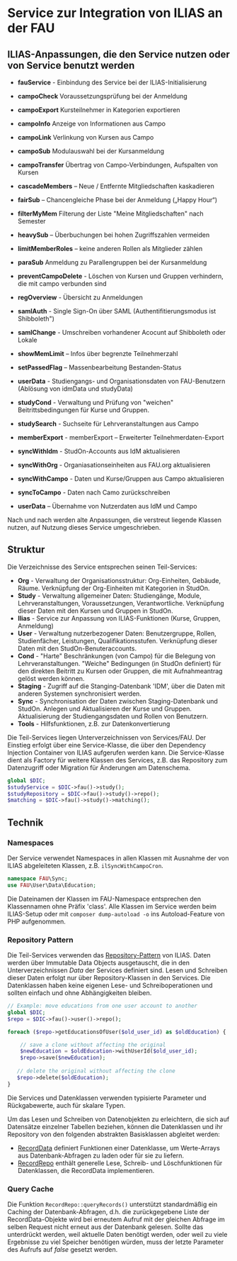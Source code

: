 # Service zur Integration von ILIAS an der FAU

## ILIAS-Anpassungen, die den Service nutzen oder von Service benutzt werden

- **fauService** - Einbindung des Service bei der ILIAS-Initialisierung

- **campoCheck** Voraussetzungsprüfung bei der Anmeldung
- **campoExport** Kursteilnehmer in Kategorien exportieren
- **campoInfo** Anzeige von Informationen aus Campo
- **campoLink** Verlinkung von Kursen aus Campo
- **campoSub** Modulauswahl bei der Kursanmeldung
- **campoTransfer** Übertrag von Campo-Verbindungen, Aufspalten von Kursen
- **cascadeMembers** – Neue / Entfernte Mitgliedschaften kaskadieren
- **fairSub** – Chancengleiche Phase bei der Anmeldung („Happy Hour“)
- **filterMyMem** Filterung der Liste "Meine Mitgliedschaften" nach Semester
- **heavySub** – Überbuchungen bei hohen Zugriffszahlen vermeiden
- **limitMemberRoles** – keine anderen Rollen als Mitglieder zählen
- **paraSub** Anmeldung zu Parallengruppen bei der Kursanmeldung
- **preventCampoDelete** - Löschen von Kursen und Gruppen verhindern, die mit campo verbunden sind
- **regOverview** - Übersicht zu Anmeldungen
- **samlAuth** - Single Sign-On über SAML (Authentifitierungsmodus ist Shibboleth")
- **samlChange** - Umschreiben vorhandener Acocunt auf Shibboleth oder Lokale
- **showMemLimit** – Infos über begrenzte Teilnehmerzahl
- **setPassedFlag** – Massenbearbeitung Bestanden-Status
- **userData** - Studiengangs- und Organisationsdaten von FAU-Benutzern (Ablösung von idmData und studyData)
- **studyCond** - Verwaltung und Prüfung von "weichen" Beitrittsbedingungen für Kurse und Gruppen.
- **studySearch** - Suchseite für Lehrveranstaltungen aus Campo
- **memberExport** - memberExport – Erweiterter Teilnehmerdaten-Export
- **syncWithIdm** - StudOn-Accounts aus IdM aktualisieren
- **syncWithOrg** - Organiasationseinheiten aus FAU.org aktualisieren
- **syncWithCampo** - Daten und Kurse/Gruppen aus Campo aktualisieren 
- **syncToCampo** - Daten nach Camo zurückschreiben
- **userData** – Übernahme von Nutzerdaten aus IdM und Campo

Nach und nach werden alte Anpassungen, die verstreut liegende Klassen nutzen, auf Nutzung dieses Service umgeschrieben.

## Struktur

Die Verzeichnisse des Service entsprechen seinen Teil-Services: 

- **Org** - Verwaltung der Organisationsstruktur: Org-Einheiten, Gebäude, Räume. Verknüpfung der Org-Einheiten mit Kategorien in StudOn.
- **Study** - Verwaltung allgemeiner Daten: Studiengänge, Module, Lehrveranstaltungen, Voraussetzungen, Verantwortliche. Verknüpfung dieser Daten mit den Kursen und Gruppen in StudOn.
- **Ilias** - Service zur Anpassung von ILIAS-Funktionen (Kurse, Gruppen, Anmeldung)
- **User** - Verwaltung nutzerbezogener Daten: Benutzergruppe, Rollen, Studienfächer, Leistungen, Qualifikationsstufen. Verknüpfung dieser Daten mit den StudOn-Benuteraccounts.
- **Cond** - "Harte" Beschränkungen (von Campo) für die Belegung von Lehrveranstaltungen. "Weiche" Bedingungen (in StudOn definiert) für den direkten Beitritt zu Kursen oder Gruppen, die mit Aufnahmeantrag gelöst werden können.
- **Staging** - Zugriff auf die Stanging-Datenbank 'IDM', über die Daten mit anderen Systemen synchronisiert werden.
- **Sync** - Synchronisation der Daten zwischen Staging-Datenbank und StudOn. Anlegen und Aktualisieren der Kurse und Gruppen. Aktualisierung der Studiengangsdaten und Rollen von Benutzern.
- **Tools** - Hilfsfunktionen, z.B. zur Datenkonvertierung

Die Teil-Services liegen Unterverzeichnissen von Services/FAU. Der Einstieg erfolgt über eine Service-Klasse, die über den Dependency Injection Container von ILIAS aufgerufen werden kann. Die Service-Klasse dient als Factory für weitere Klassen des Services, z.B. das Repository zum Datenzugriff oder Migration für Änderungen am Datenschema.

````php
global $DIC;
$studyService = $DIC->fau()->study();
$studyRepository = $DIC->fau()->study()->repo();
$matching = $DIC->fau()->study()->matching();
````


## Technik

### Namespaces

Der Service verwendet Namespaces in allen Klassen mit Ausnahme der von ILIAS abgeleiteten Klassen, z.B. `ilSyncWithCampoCron`.

````php
namespace FAU\Sync;
use FAU\User\Data\Education;
````

Die Dateinamen der Klassen im FAU-Namespace entsprechen den Klassennamen ohne Präfix 'class'.
Alle Klassen im Service werden beim ILIAS-Setup oder mit `composer dump-autoload -o` ins Autoload-Feature von PHP aufgenommen.


### Repository Pattern

Die Teil-Services verwenden das [Repository-Pattern](/docs/development/repository-pattern.md) von ILIAS. Daten werden über Immutable Data Objects ausgetauscht, die in den Unterverzeichnissen *Data* der Services definiert sind. Lesen und Schreiben dieser Daten erfolgt nur über Repository-Klassen in den Services. Die Datenklassen haben keine eigenen Lese- und Schreiboperationen und sollten einfach und ohne Abhängigkeiten bleiben.

````php
// Example: move educations from one user account to another
global $DIC;
$repo = $DIC->fau()->user()->repo();

foreach ($repo->getEducationsOfUser($old_user_id) as $oldEducation) {

    // save a clone without affecting the original
    $newEducation = $oldEducation->withUserId($old_user_id); 
    $repo->save($newEducation);
    
   // delete the original without affecting the clone
   $repo->delete($oldEducation);
}
````
Die Services und Datenklassen verwenden typisierte Parameter und Rückgabewerte, auch für skalare Typen.

Um das Lesen und Schreiben von Datenobjekten zu erleichtern, die sich auf Datensätze einzelner Tabellen beziehen, können die Datenklassen und ihr Repository von den folgenden abstrakten Basisklassen abgleitet werden:

- [RecordData](RecordData.php) definiert Funktionen einer Datenklasse, um Werte-Arrays aus Datenbank-Abfragen zu laden oder für sie zu liefern.
- [RecordRepo](RecordRepo.php) enthält generelle Lese, Schreib- und Löschfunktionen für Datenklassen, die RecordData implementieren.

### Query Cache

Die Funktion ``RecordRepo::queryRecords()`` unterstützt standardmäßig ein Caching der Datenbank-Abfragen, d.h. die zurückgegebene Liste der RecordData-Objekte wird bei erneutem Aufruf mit der gleichen Abfrage im selben Request nicht erneut aus der Datenbank gelesen. Sollte das unterdrückt werden, weil aktuelle Daten benötigt werden, oder weil zu viele Ergebnisse zu viel Speicher benötigen würden, muss der letzte Parameter des Aufrufs auf *false* gesetzt werden.  
